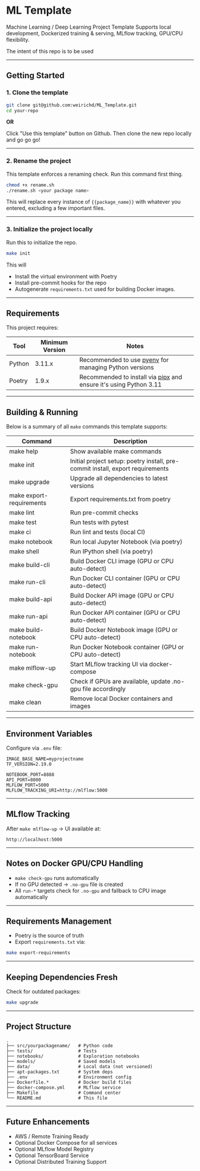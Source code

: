 # ML Template

Machine Learning / Deep Learning Project Template
Supports local development, Dockerized training & serving, MLflow tracking, GPU/CPU flexibility.

The intent of this repo is to be used

---

## Getting Started

### 1. Clone the template

```bash
git clone git@github.com:weirichd/ML_Template.git
cd your-repo
```

**OR**

Click "Use this template" button on Github.
Then clone the new repo locally and go go go!

---

### 2. Rename the project

This template enforces a renaming check.
Run this command first thing.

```bash
chmod +x rename.sh
./rename.sh <your package name>
```

This will replace every instance of  `{{package_name}}` with whatever you entered, excluding a few important files.

---

### 3. Initialize the project locally

Run this to initialize the repo.

```bash
make init
```

This will

* Install the virtual environment with Poetry
* Install pre-commit hooks for the repo
* Autogenerate `requirements.txt` used for building Docker images.

---

## Requirements

This project requires:

|Tool|Minimum Version|Notes|
|----|----------------|-----|
|Python|3.11.x|Recommended to use [pyenv](https://github.com/pyenv/pyenv) for managing Python versions|
|Poetry|1.9.x|Recommended to install via [pipx](https://pipx.pypa.io/) and ensure it's using Python 3.11|


---

## Building & Running

Below is a summary of all `make` commands this template supports:


| Command           | Description                                                    |
|-------------------|----------------------------------------------------------------|
| make help         | Show available make commands                                    |
| make init         | Initial project setup: poetry install, pre-commit install, export requirements |
| make upgrade      | Upgrade all dependencies to latest versions                     |
| make export-requirements | Export requirements.txt from poetry                      |
| make lint         | Run pre-commit checks                                           |
| make test         | Run tests with pytest                                           |
| make ci           | Run lint and tests (local CI)                                   |
| make notebook     | Run local Jupyter Notebook (via poetry)                         |
| make shell        | Run IPython shell (via poetry)                                  |
| make build-cli    | Build Docker CLI image (GPU or CPU auto-detect)                 |
| make run-cli      | Run Docker CLI container (GPU or CPU auto-detect)               |
| make build-api    | Build Docker API image (GPU or CPU auto-detect)                 |
| make run-api      | Run Docker API container (GPU or CPU auto-detect)               |
| make build-notebook | Build Docker Notebook image (GPU or CPU auto-detect)         |
| make run-notebook | Run Docker Notebook container (GPU or CPU auto-detect)          |
| make mlflow-up    | Start MLflow tracking UI via docker-compose                     |
| make check-gpu    | Check if GPUs are available, update .no-gpu file accordingly    |
| make clean        | Remove local Docker containers and images                       |


---

## Environment Variables

Configure via `.env` file:

```dotenv
IMAGE_BASE_NAME=myprojectname
TF_VERSION=2.19.0

NOTEBOOK_PORT=8888
API_PORT=8000
MLFLOW_PORT=5000
MLFLOW_TRACKING_URI=http://mlflow:5000
```

---

## MLflow Tracking

After `make mlflow-up` → UI available at:

```
http://localhost:5000
```

---

## Notes on Docker GPU/CPU Handling

- `make check-gpu` runs automatically
- If no GPU detected → `.no-gpu` file is created
- All `run-*` targets check for `.no-gpu` and fallback to CPU image automatically

---

## Requirements Management

- Poetry is the source of truth
- Export `requirements.txt` via:

```bash
make export-requirements
```

---

## Keeping Dependencies Fresh

Check for outdated packages:

```bash
make upgrade
```

---

## Project Structure

```
.
├── src/yourpackagename/   # Python code
├── tests/                 # Tests
├── notebooks/             # Exploration notebooks
├── models/                # Saved models
├── data/                  # Local data (not versioned)
├── apt-packages.txt       # System deps
├── .env                   # Environment config
├── Dockerfile.*           # Docker build files
├── docker-compose.yml     # MLflow service
├── Makefile               # Command center
└── README.md              # This file
```

---

## Future Enhancements

- AWS / Remote Training Ready
- Optional Docker Compose for all services
- Optional MLflow Model Registry
- Optional TensorBoard Service
- Optional Distributed Training Support
